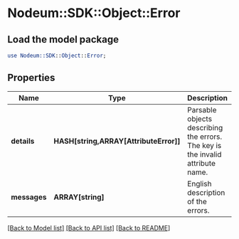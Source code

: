 # Nodeum::SDK::Object::Error

## Load the model package
```perl
use Nodeum::SDK::Object::Error;
```

## Properties
Name | Type | Description | Notes
------------ | ------------- | ------------- | -------------
**details** | **HASH[string,ARRAY[AttributeError]]** | Parsable objects describing the errors. The key is the invalid attribute name. | [optional] 
**messages** | **ARRAY[string]** | English description of the errors. | [optional] 

[[Back to Model list]](../README.md#documentation-for-models) [[Back to API list]](../README.md#documentation-for-api-endpoints) [[Back to README]](../README.md)


